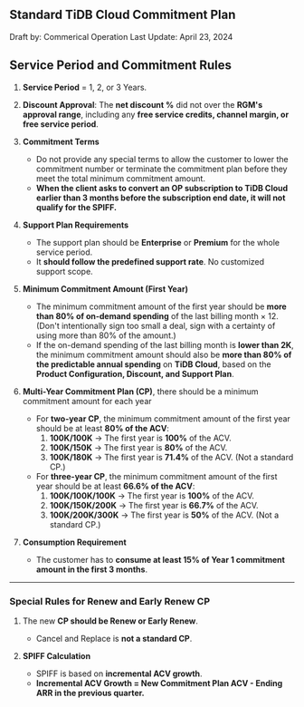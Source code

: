 ## Standard TiDB Cloud Commitment Plan

Draft by: Commerical Operation
Last Update: April 23, 2024

## Service Period and Commitment Rules

1. **Service Period** = 1, 2, or 3 Years.

2. **Discount Approval**: The **net discount %** did not over the **RGM's approval range**, including any **free service credits, channel margin, or free service period**.

3. **Commitment Terms**  
   - Do not provide any special terms to allow the customer to lower the commitment number or terminate the commitment plan before they meet the total minimum commitment amount.
   - **When the client asks to convert an OP subscription to TiDB Cloud earlier than 3 months before the subscription end date, it will not qualify for the SPIFF.**

4. **Support Plan Requirements**  
   - The support plan should be **Enterprise** or **Premium** for the whole service period.
   - It **should follow the predefined support rate**. No customized support scope.

5. **Minimum Commitment Amount (First Year)**
   - The minimum commitment amount of the first year should be **more than 80% of on-demand spending** of the last billing month × 12. (Don't intentionally sign too small a deal, sign with a certainty of using more than 80% of the amount.)
   - If the on-demand spending of the last billing month is **lower than 2K**, the minimum commitment amount should also be **more than 80% of the predictable annual spending** on **TiDB Cloud**, based on the **Product Configuration, Discount, and Support Plan**.

6. **Multi-Year Commitment Plan (CP)**, there should be a minimum commitment amount for each year
   - For **two-year CP**, the minimum commitment amount of the first year should be at least **80% of the ACV**:
     1. **100K/100K** → The first year is **100%** of the ACV.
     2. **100K/150K** → The first year is **80%** of the ACV.
     3. **100K/180K** → The first year is **71.4%** of the ACV. (Not a standard CP.)
   - For **three-year CP**, the minimum commitment amount of the first year should be at least **66.6% of the ACV**:
     1. **100K/100K/100K** → The first year is **100%** of the ACV.
     2. **100K/150K/200K** → The first year is **66.7%** of the ACV.
     3. **100K/200K/300K** → The first year is **50%** of the ACV. (Not a standard CP.)

7. **Consumption Requirement**  
   - The customer has to **consume at least 15% of Year 1 commitment amount in the first 3 months**.

---

### Special Rules for Renew and Early Renew CP

1. The new **CP should be Renew or Early Renew**.  
   - Cancel and Replace is **not a standard CP**.

2. **SPIFF Calculation**  
   - SPIFF is based on **incremental ACV growth**.  
   - **Incremental ACV Growth = New Commitment Plan ACV - Ending ARR in the previous quarter.**